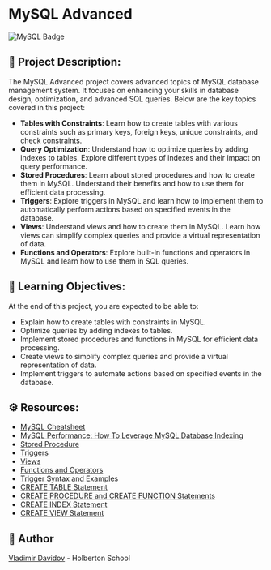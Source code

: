 # MySQL Advanced

![MySQL Badge](https://img.shields.io/badge/MySQL-Advanced-orange)

## 🧐 Project Description:

The MySQL Advanced project covers advanced topics of MySQL database management system. It focuses on enhancing your skills in database design, optimization, and advanced SQL queries. Below are the key topics covered in this project:

- **Tables with Constraints**: Learn how to create tables with various constraints such as primary keys, foreign keys, unique constraints, and check constraints.
- **Query Optimization**: Understand how to optimize queries by adding indexes to tables. Explore different types of indexes and their impact on query performance.
- **Stored Procedures**: Learn about stored procedures and how to create them in MySQL. Understand their benefits and how to use them for efficient data processing.
- **Triggers**: Explore triggers in MySQL and learn how to implement them to automatically perform actions based on specified events in the database.
- **Views**: Understand views and how to create them in MySQL. Learn how views can simplify complex queries and provide a virtual representation of data.
- **Functions and Operators**: Explore built-in functions and operators in MySQL and learn how to use them in SQL queries.

## 📖 Learning Objectives:

At the end of this project, you are expected to be able to:

- Explain how to create tables with constraints in MySQL.
- Optimize queries by adding indexes to tables.
- Implement stored procedures and functions in MySQL for efficient data processing.
- Create views to simplify complex queries and provide a virtual representation of data.
- Implement triggers to automate actions based on specified events in the database.

## ⚙️ Resources:

- [MySQL Cheatsheet](https://devhints.io/mysql)
- [MySQL Performance: How To Leverage MySQL Database Indexing](https://www.digitalocean.com/community/tutorials/how-to-leverage-mysql-indexing-for-improved-database-performance)
- [Stored Procedure](https://dev.mysql.com/doc/refman/8.0/en/stored-programs-defining.html)
- [Triggers](https://dev.mysql.com/doc/refman/8.0/en/triggers.html)
- [Views](https://dev.mysql.com/doc/refman/8.0/en/views.html)
- [Functions and Operators](https://dev.mysql.com/doc/refman/8.0/en/functions.html)
- [Trigger Syntax and Examples](https://www.mysqltutorial.org/mysql-triggers/)
- [CREATE TABLE Statement](https://dev.mysql.com/doc/refman/8.0/en/create-table.html)
- [CREATE PROCEDURE and CREATE FUNCTION Statements](https://dev.mysql.com/doc/refman/8.0/en/create-procedure.html)
- [CREATE INDEX Statement](https://dev.mysql.com/doc/refman/8.0/en/create-index.html)
- [CREATE VIEW Statement](https://dev.mysql.com/doc/refman/8.0/en/create-view.html)

##  🙇 Author

[Vladimir Davidov](https://github.com/v-dav) - Holberton School
